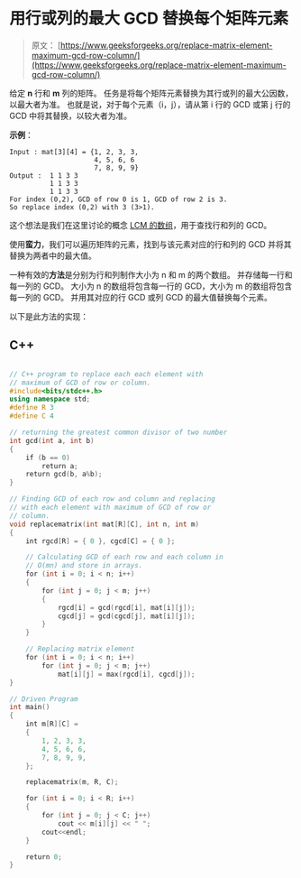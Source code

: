 # 用行或列的最大 GCD 替换每个矩阵元素

> 原文： [https://www.geeksforgeeks.org/replace-matrix-element-maximum-gcd-row-column/](https://www.geeksforgeeks.org/replace-matrix-element-maximum-gcd-row-column/)

给定 **n** 行和 **m** 列的矩阵。 任务是将每个矩阵元素替换为其行或列的最大公因数，以最大者为准。 也就是说，对于每个元素（i，j），请从第 i 行的 GCD 或第 j 行的 GCD 中将其替换，以较大者为准。

**示例**：

```
Input : mat[3][4] = {1, 2, 3, 3,
                     4, 5, 6, 6
                     7, 8, 9, 9}  
Output :  1 1 3 3
          1 1 3 3
          1 1 3 3
For index (0,2), GCD of row 0 is 1, GCD of row 2 is 3.
So replace index (0,2) with 3 (3>1). 

```



这个想法是我们在这里讨论的概念 [LCM 的数组](https://www.geeksforgeeks.org/lcm-of-given-array-elements/)，用于查找行和列的 GCD。

使用**蛮力**，我们可以遍历矩阵的元素，找到与该元素对应的行和列的 GCD 并将其替换为两者中的最大值。

一种有效的**方法**是分别为行和列制作大小为 n 和 m 的两个数组。 并存储每一行​​和每一列的 GCD。 大小为 n 的数组将包含每一行的 GCD，大小为 m 的数组将包含每一列的 GCD。 并用其对应的行 GCD 或列 GCD 的最大值替换每个元素。

以下是此方法的实现：

## C++ 

```cpp

// C++ program to replace each each element with 
// maximum of GCD of row or column. 
#include<bits/stdc++.h> 
using namespace std; 
#define R 3 
#define C 4 

// returning the greatest common divisor of two number 
int gcd(int a, int b) 
{ 
    if (b == 0) 
        return a; 
    return gcd(b, a%b); 
} 

// Finding GCD of each row and column and replacing 
// with each element with maximum of GCD of row or 
// column. 
void replacematrix(int mat[R][C], int n, int m) 
{ 
    int rgcd[R] = { 0 }, cgcd[C] = { 0 }; 

    // Calculating GCD of each row and each column in  
    // O(mn) and store in arrays. 
    for (int i = 0; i < n; i++) 
    { 
        for (int j = 0; j < m; j++) 
        { 
            rgcd[i] = gcd(rgcd[i], mat[i][j]); 
            cgcd[j] = gcd(cgcd[j], mat[i][j]); 
        } 
    } 

    // Replacing matrix element 
    for (int i = 0; i < n; i++) 
        for (int j = 0; j < m; j++) 
            mat[i][j] = max(rgcd[i], cgcd[j]); 
} 

// Driven Program 
int main() 
{ 
    int m[R][C] = 
    { 
        1, 2, 3, 3, 
        4, 5, 6, 6, 
        7, 8, 9, 9, 
    }; 

    replacematrix(m, R, C); 

    for (int i = 0; i < R; i++) 
    { 
        for (int j = 0; j < C; j++) 
            cout << m[i][j] << " "; 
        cout<<endl; 
    } 

    return 0; 
} 

```